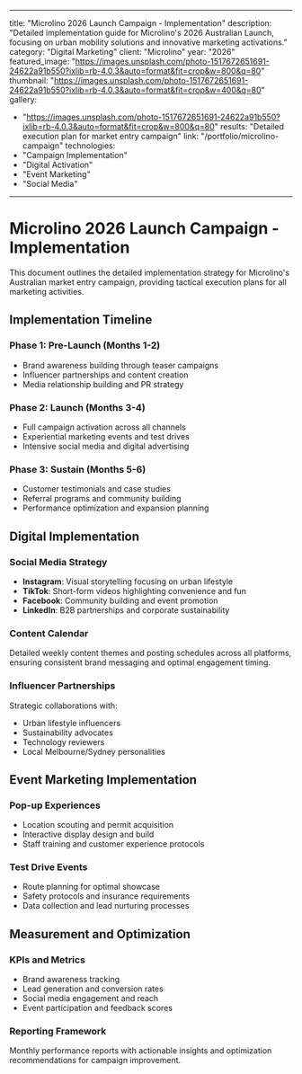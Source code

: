 
---
title: "Microlino 2026 Launch Campaign - Implementation"
description: "Detailed implementation guide for Microlino's 2026 Australian Launch, focusing on urban mobility solutions and innovative marketing activations."
category: "Digital Marketing"
client: "Microlino"
year: "2026"
featured_image: "https://images.unsplash.com/photo-1517672651691-24622a91b550?ixlib=rb-4.0.3&auto=format&fit=crop&w=800&q=80"
thumbnail: "https://images.unsplash.com/photo-1517672651691-24622a91b550?ixlib=rb-4.0.3&auto=format&fit=crop&w=400&q=80"
gallery:
  - "https://images.unsplash.com/photo-1517672651691-24622a91b550?ixlib=rb-4.0.3&auto=format&fit=crop&w=800&q=80"
results: "Detailed execution plan for market entry campaign"
link: "/portfolio/microlino-campaign"
technologies:
  - "Campaign Implementation"
  - "Digital Activation"
  - "Event Marketing"
  - "Social Media"
---

# Microlino 2026 Launch Campaign - Implementation

This document outlines the detailed implementation strategy for Microlino's Australian market entry campaign, providing tactical execution plans for all marketing activities.

## Implementation Timeline

### Phase 1: Pre-Launch (Months 1-2)
- Brand awareness building through teaser campaigns
- Influencer partnerships and content creation
- Media relationship building and PR strategy

### Phase 2: Launch (Months 3-4)
- Full campaign activation across all channels
- Experiential marketing events and test drives
- Intensive social media and digital advertising

### Phase 3: Sustain (Months 5-6)
- Customer testimonials and case studies
- Referral programs and community building
- Performance optimization and expansion planning

## Digital Implementation

### Social Media Strategy
- **Instagram**: Visual storytelling focusing on urban lifestyle
- **TikTok**: Short-form videos highlighting convenience and fun
- **Facebook**: Community building and event promotion
- **LinkedIn**: B2B partnerships and corporate sustainability

### Content Calendar
Detailed weekly content themes and posting schedules across all platforms, ensuring consistent brand messaging and optimal engagement timing.

### Influencer Partnerships
Strategic collaborations with:
- Urban lifestyle influencers
- Sustainability advocates
- Technology reviewers
- Local Melbourne/Sydney personalities

## Event Marketing Implementation

### Pop-up Experiences
- Location scouting and permit acquisition
- Interactive display design and build
- Staff training and customer experience protocols

### Test Drive Events
- Route planning for optimal showcase
- Safety protocols and insurance requirements
- Data collection and lead nurturing processes

## Measurement and Optimization

### KPIs and Metrics
- Brand awareness tracking
- Lead generation and conversion rates
- Social media engagement and reach
- Event participation and feedback scores

### Reporting Framework
Monthly performance reports with actionable insights and optimization recommendations for campaign improvement.
